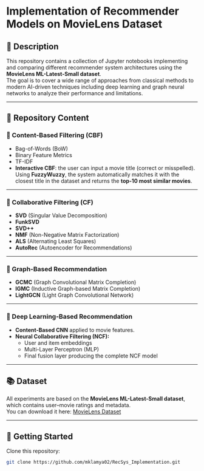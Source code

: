 #  Implementation of Recommender Models on MovieLens Dataset  

## 📝 Description  
This repository contains a collection of Jupyter notebooks implementing and comparing different recommender system architectures using the **MovieLens ML-Latest-Small dataset**.  
The goal is to cover a wide range of approaches from classical methods to modern AI-driven techniques including deep learning and graph neural networks to analyze their performance and limitations.  

---

## 📂 Repository Content  

### 🔹 Content-Based Filtering (CBF)  
- Bag-of-Words (BoW)  
- Binary Feature Metrics  
- TF-IDF 
- **Interactive CBF**: the user can input a movie title (correct or misspelled). Using **FuzzyWuzzy**, the system automatically matches it with the closest title in the dataset and returns the **top-10 most similar movies**.  

---

### 🔹 Collaborative Filtering (CF)  
- **SVD** (Singular Value Decomposition)
- **FunkSVD**
- **SVD++**  
- **NMF** (Non-Negative Matrix Factorization)  
- **ALS** (Alternating Least Squares)  
- **AutoRec** (Autoencoder for Recommendations)  

---

### 🔹 Graph-Based Recommendation  
- **GCMC** (Graph Convolutional Matrix Completion)  
- **IGMC** (Inductive Graph-based Matrix Completion)  
- **LightGCN** (Light Graph Convolutional Network)  

---

### 🔹 Deep Learning-Based Recommendation  
- **Content-Based CNN** applied to movie features.  
- **Neural Collaborative Filtering (NCF):**  
  - User and item embeddings  
  - Multi-Layer Perceptron (MLP)  
  - Final fusion layer producing the complete NCF model  

---

## 📚 Dataset  
All experiments are based on the **MovieLens ML-Latest-Small dataset**, which contains user–movie ratings and metadata.  
You can download it here: [MovieLens Dataset](https://grouplens.org/datasets/movielens/latest/)  

---

## 🚀 Getting Started  
 Clone this repository:  
   ```bash
   git clone https://github.com/mklamya02/RecSys_Implementation.git
